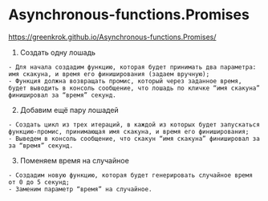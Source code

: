 # Asynchronous-functions.Promises
https://greenkrok.github.io/Asynchronous-functions.Promises/

  1) Создать одну лошадь
  
    - Для начала создадим функцию, которая будет принимать два параметра: имя скакуна, и время его финиширования (задаем вручную);
    - Функция должна возвращать промис, который через заданное время, будет выводить в консоль сообщение, что лошадь по кличке “имя скакуна” финишировал за “время” секунд.

  2) Добавим ещё пару лошадей
  
    - Создать цикл из трех итераций, в каждой из которых будет запускаться функцию-промис, принимающая имя скакуна, и время его финиширования;
    - Выведем в консоль сообщение, что скакун “имя скакуна” финишировал за за “время” секунд.

  3) Поменяем время на случайное
  
    - Создадим новую функцию, которая будет генерировать случайное время от 0 до 5 секунд;
    - Заменим параметр “время” на случайное.
